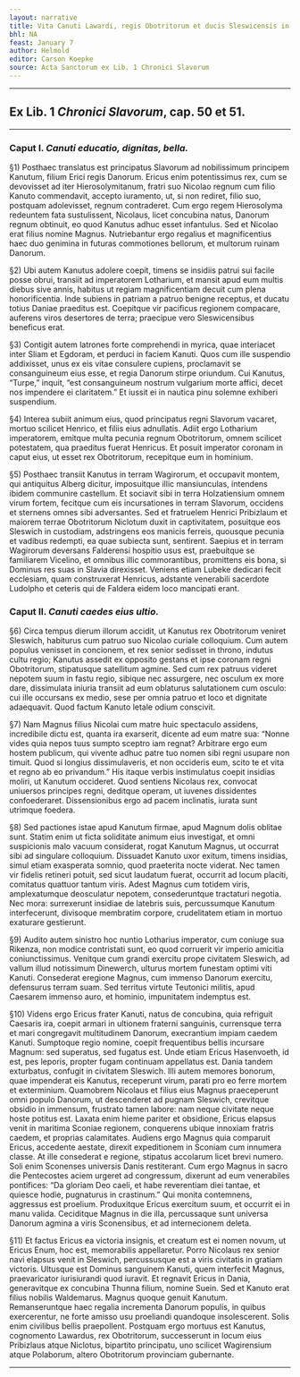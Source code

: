 ```yaml
---
layout: narrative
title: Vita Canuti Lawardi, regis Obotritorum et ducis Sleswicensis in Dania, Helmoldo auctore
bhl: NA
feast: January 7
author: Helmold
editor: Carson Koepke
source: Acta Sanctorum ex Lib. 1 Chronici Slavorum
---
```


---

## Ex Lib. 1 *Chronici Slavorum*, cap. 50 et 51.

---

### Caput I. *Canuti educatio, dignitas, bella.*

§1) Posthaec translatus est principatus Slavorum ad nobilissimum principem Kanutum, filium Erici regis Danorum. Ericus enim potentissimus rex, cum se devovisset ad iter Hierosolymitanum, fratri suo Nicolao regnum cum filio Kanuto commendavit, accepto iuramento, ut, si non rediret, filio suo, postquam adolevisset, regnum contraderet. Cum ergo regem Hierosolyma redeuntem fata sustulissent, Nicolaus, licet concubina natus, Danorum regnum obtinuit, eo quod Kanutus adhuc esset infantulus. Sed et Nicolao erat filius nomine Magnus. Nutriebantur ergo regalius et magnificentius haec duo genimina in futuras commotiones bellorum, et multorum ruinam Danorum.

§2) Ubi autem Kanutus adolere coepit, timens se insidiis patrui sui facile posse obrui, transiit ad imperatorem Lotharium, et mansit apud eum multis diebus sive annis, habitus ut regiam magnificentiam decuit cum plena honorificentia. Inde subiens in patriam a patruo benigne receptus, et ducatu totius Daniae praeditus est. Coepitque vir pacificus regionem compacare, auferens viros desertores de terra; praecipue vero Sleswicensibus beneficus erat.

§3) Contigit autem latrones forte comprehendi in myrica, quae interiacet inter Sliam et Egdoram, et perduci in faciem Kanuti. Quos cum ille suspendio addixisset, unus ex eis vitae consulere cupiens, proclamavit se consanguineum eius esse, et regia Danorum stirpe oriundum. Cui Kanutus, “Turpe,” inquit, “est consanguineum nostrum vulgarium morte affici, decet nos impendere ei claritatem.” Et iussit ei in nautica pinu solemne exhiberi suspendium.

§4) Interea subiit animum eius, quod principatus regni Slavorum vacaret, mortuo scilicet Henrico, et filiis eius adnullatis. Adiit ergo Lotharium imperatorem, emitque multa pecunia regnum Obotritorum, omnem scilicet potestatem, qua praeditus fuerat Henricus. Et posuit imperator coronam in caput eius, ut esset rex Obotritorum, recepitque eum in hominium.

§5) Posthaec transiit Kanutus in terram Wagirorum, et occupavit montem, qui antiquitus Alberg dicitur, imposuitque illic mansiunculas, intendens ibidem communire castellum. Et sociavit sibi in terra Holzatiensium omnem virum fortem, fecitque cum eis incursationes in terram Slavorum, occidens et sternens omnes sibi adversantes. Sed et fratruelem Henrici Pribizlaum et maiorem terrae Obotritorum Niclotum duxit in captivitatem, posuitque eos Sleswich in custodiam, adstringens eos manicis ferreis, quousque pecunia et vadibus redempti, ea quae subiecta sunt, sentirent. Saepius et in terram Wagirorum deversans Falderensi hospitio usus est, praebuitque se familiarem Vicelino, et omnibus illic commorantibus, promittens eis bona, si Dominus res suas in Slavia direxisset. Veniens etiam Lubeke dedicari fecit ecclesiam, quam construxerat Henricus, adstante venerabili sacerdote Ludolpho et ceteris qui de Faldera eidem loco mancipati erant.


### Caput II. *Canuti caedes eius ultio.*

§6) Circa tempus dierum illorum accidit, ut Kanutus rex Obotritorum veniret Sleswich, habiturus cum patruo suo Nicolao curiale colloquium. Cum autem populus venisset in concionem, et rex senior sedisset in throno, indutus cultu regio; Kanutus assedit ex opposito gestans et ipse coronam regni Obotritorum, stipatusque satellitum agmine. Sed cum rex patruus videret nepotem suum in fastu regio, sibique nec assurgere, nec osculum ex more dare, dissimulata iniuria transiit ad eum oblaturus salutationem cum osculo: cui ille occursans ex medio, sese per omnia patruo et loco et dignitate adaequavit. Quod factum Kanuto letale odium conscivit.

§7) Nam Magnus filius Nicolai cum matre huic spectaculo assidens, incredibile dictu est, quanta ira exarserit, dicente ad eum matre sua: “Nonne vides quia nepos tuus sumpto sceptro iam regnat? Arbitrare ergo eum hostem publicum, qui vivente adhuc patre tuo nomen sibi regni usupare non timuit. Quod si longius dissimulaveris, et non occideris eum, scito te et vita et regno ab eo privandum.” His itaque verbis instimulatus coepit insidias moliri, ut Kanutum occideret. Quod sentiens Nicolaus rex, convocat uniuersos principes regni, deditque operam, ut iuvenes dissidentes confoederaret. Dissensionibus ergo ad pacem inclinatis, iurata sunt utrimque foedera.

§8) Sed pactiones istae apud Kanutum firmae, apud Magnum dolis oblitae sunt. Statim enim ut ficta soliditate animum eius investigat, et omni suspicionis malo vacuum considerat, rogat Kanutum Magnus, ut occurrat sibi ad singulare colloquium. Dissuadet Kanuto uxor exitum, timens insidias, simul etiam exasperata somnio, quod praeterita nocte viderat. Nec tamen vir fidelis retineri potuit, sed sicut laudatum fuerat, occurrit ad locum placiti, comitatus quattuor tantum viris. Adest Magnus cum totidem viris, amplexatumque deosculatur nepotem, consederuntque tractaturi negotia. Nec mora: surrexerunt insidiae de latebris suis, percussumque Kanutum interfecerunt, divisoque membratim corpore, crudelitatem etiam in mortuo exaturare gestierunt.

§9) Audito autem sinistro hoc nuntio Lotharius imperator, cum coniuge sua Rikenza, non modice contristati sunt, eo quod corruerit vir imperio amicitia coniunctissimus. Venitque cum grandi exercitu prope civitatem Sleswich, ad vallum illud notissimum Dinewerch, ulturus mortem funestam optimi viti Kanuti. Consederat eregione Magnus, cum immenso Danorum exercitu, defensurus terram suam. Sed territus virtute Teutonici militis, apud Caesarem immenso auro, et hominio, impunitatem indemptus est.

§10) Videns ergo Ericus frater Kanuti, natus de concubina, quia refriguit Caesaris ira, coepit armari in ultionem fraterni sanguinis, currensque terra et mari congregavit multitudinem Danorum, execrantium impiam caedem Kanuti. Sumptoque regio nomine, coepit frequentibus bellis incursare Magnum: sed superatus, sed fugatus est. Unde etiam Ericus Hasenvoeth, id est, pes leporis, propter fugam continuam appellatus est. Dania tandem exturbatus, confugit in civitatem Sleswich. Illi autem memores bonorum, quae impenderat eis Kanutus, receperunt virum, parati pro eo ferre mortem et exterminium. Quamobrem Nicolaus et filius eius Magnus praeceperunt omni populo Danorum, ut descenderet ad pugnam Sleswich, crevitque obsidio in immensum, frustrato tamen labore: nam neque civitate neque hoste potitus est. Laxata enim hieme pariter et obsidione, Ericus elapsus venit in maritima Sconiae regionem, conquerens ubique innoxiam fratris caedem, et proprias calamitates. Audiens ergo Magnus quia comparuit Ericus, accedente aestate, direxit expeditionem in Sconiam cum innumera classe. At ille consederat e regione, stipatus accolarum licet brevi numero. Soli enim Sconenses universis Danis restiterant. Cum ergo Magnus in sacro die Pentecostes aciem urgeret ad congressum, dixerunt ad eum venerabiles pontifices: “Da gloriam Deo caeli, et habe reverentiam diei tantae, et quiesce hodie, pugnaturus in crastinum.” Qui monita contemnens, aggressus est proelium. Produxitque Ericus exercitum suum, et occurrit ei in manu valida. Ceciditque Magnus in die illa, percussaque sunt universa Danorum agmina a viris Sconensibus, et ad internecionem deleta.

§11) Et factus Ericus ea victoria insignis, et creatum est ei nomen novum, ut Ericus Enum, hoc est, memorabilis appellaretur. Porro Nicolaus rex senior navi elapsus venit in Sleswich, percussusque est a viris civitatis in gratiam victoris. Ultusque est Dominus sanguinem Kanuti, quem interfecit Magnus, praevaricator iurisiurandi quod iuravit. Et regnavit Ericus in Dania, generavitque ex concubina Thunna filium, nomine Suein. Sed et Kanuto erat filius nobilis Waldemarus. Magnus quoque genuit Kanutum. Remanseruntque haec regalia incrementa Danorum populis, in quibus exercerentur, ne forte amisso usu proeliandi quandoque insolescerent. Solis enim civilibus bellis praepollent. Postquam ergo mortuus est Kanutus, cognomento Lawardus, rex Obotritorum, successerunt in locum eius Pribizlaus atque Niclotus, bipartito principatu, uno scilicet Wagirensium atque Polaborum, altero Obotritorum provinciam gubernante.

---
